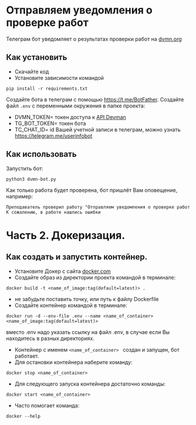# Отправляем уведомления о проверке работ
Телеграм бот уведомляет о результатах проверки работ на [dvmn.org](https://dvmn.org/)


## Как установить

- Скачайте код
- Установите зависимости командой
```commandline
pip install -r requirements.txt
```

Создайте бота в телеграм с помощью https://t.me/BotFather.
Создайте файл `.env` с переменными окружения в папке проекта:
- DVMN_TOKEN= токен доступа к [API Devman](https://dvmn.org/api/docs/)  
- TG_BOT_TOKEN= токен бота
- TC_CHAT_ID=  id Вашей учетной записи в телеграм, можно узнать https://telegram.me/userinfobot

## Как использовать
Запустить бот:
```commandline
python3 dvmn-bot.py 
```

Как только работа будет проверена, бот пришлёт Вам оповещение, например:

`Преподаватель проверил работу "Отправляем уведомления о проверке работ
К сожалению, в работе нашлись ошибки`

# Часть 2. Докеризация.

## Как создать и запустить контейнер.
- Установите Докер с сайта [docker.com](https://www.docker.com/)
- Создайте образ из директории проекта командой в терминале:
```commandline
docker build -t <name_of_image:tag(default=latest)> .
```
- не забудьте поставить точку, или путь к файлу Dockerfile
- Создайте контейнер командой в терминале:
```commandline
docker run -d --env-file .env --name <name_of_container> <name_of_image:tag(default=latest)>
```
вместо .env надо указать ссылку на файл .env, в случае если Вы находитесь в разных директориях. 
- Контейнер с именем `<name_of_container> ` создан и запущен, бот работает.
- Для остановки контейнера наберите команду:
```commandline
docker stop <name_of_container>
```
- Для следующего запуска контейнера достаточно команды:
```commandline
docker start <name_of_container>
```
- Часто помогает команда:
```commandline
docker --help
```
